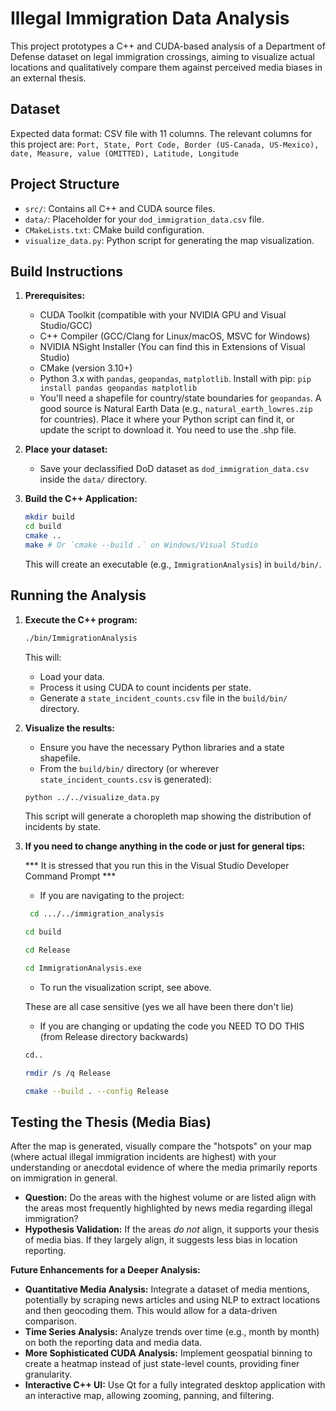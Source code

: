 # Illegal Immigration Data Analysis

This project prototypes a C++ and CUDA-based analysis of a Department of Defense dataset on legal immigration crossings, aiming to visualize actual locations and qualitatively compare them against perceived media biases in an external thesis.

## Dataset

Expected data format: CSV file with 11 columns. The relevant columns for this project are:
`Port, State, Port Code, Border (US-Canada, US-Mexico), date, Measure, value (OMITTED), Latitude, Longitude`

## Project Structure

* `src/`: Contains all C++ and CUDA source files.
* `data/`: Placeholder for your `dod_immigration_data.csv` file.
* `CMakeLists.txt`: CMake build configuration.
* `visualize_data.py`: Python script for generating the map visualization.

## Build Instructions

1.  **Prerequisites:**
    * CUDA Toolkit (compatible with your NVIDIA GPU and Visual Studio/GCC)
    * C++ Compiler (GCC/Clang for Linux/macOS, MSVC for Windows)
    * NVIDIA NSight Installer (You can find this in Extensions of Visual Studio)
    * CMake (version 3.10+)
    * Python 3.x with `pandas`, `geopandas`, `matplotlib`. Install with pip:
        `pip install pandas geopandas matplotlib`
    * You'll need a shapefile for country/state boundaries for `geopandas`. A good source is Natural Earth Data (e.g., `natural_earth_lowres.zip` for countries). Place it where your Python script can find it, or update the script to download it. You need to use the .shp file.

2.  **Place your dataset:**
    * Save your declassified DoD dataset as `dod_immigration_data.csv` inside the `data/` directory.

3.  **Build the C++ Application:**

    ```bash
    mkdir build
    cd build
    cmake ..
    make # Or `cmake --build .` on Windows/Visual Studio
    ```

    This will create an executable (e.g., `ImmigrationAnalysis`) in `build/bin/`.

## Running the Analysis

1.  **Execute the C++ program:**

    ```bash
    ./bin/ImmigrationAnalysis
    ```

    This will:
    * Load your data.
    * Process it using CUDA to count incidents per state.
    * Generate a `state_incident_counts.csv` file in the `build/bin/` directory.

2.  **Visualize the results:**
    * Ensure you have the necessary Python libraries and a state shapefile.
    * From the `build/bin/` directory (or wherever `state_incident_counts.csv` is generated):

    ```bash
    python ../../visualize_data.py
    ```
    This script will generate a choropleth map showing the distribution of incidents by state.

3. **If you need to change anything in the code or just for general tips:**

      *** It is stressed that you run this in the Visual Studio Developer Command Prompt *** 

    * If you are navigating to the project:
       
   ```bash
    cd .../../immigration_analysis
    ```
    ```bash
    cd build
    ```
    ```bash
    cd Release
    ``` 
    ```bash
    cd ImmigrationAnalysis.exe
    ```

    * To run the visualization script, see above. 

    These are all case sensitive (yes we all have been there don't lie)

    * If you are changing or updating the code you NEED TO DO THIS (from Release directory backwards)

    ```bash 
    cd..
    ```

    ```bash
    rmdir /s /q Release
    ```

    ```bash
    cmake --build . --config Release
    ```

## Testing the Thesis (Media Bias)

After the map is generated, visually compare the "hotspots" on your map (where actual illegal immigration incidents are highest) with your understanding or anecdotal evidence of where the media primarily reports on immigration in general.

* **Question:** Do the areas with the highest volume or are listed align with the areas most frequently highlighted by news media regarding illegal immigration?
* **Hypothesis Validation:** If the areas *do not* align, it supports your thesis of media bias. If they largely align, it suggests less bias in location reporting.

**Future Enhancements for a Deeper Analysis:**

* **Quantitative Media Analysis:** Integrate a dataset of media mentions, potentially by scraping news articles and using NLP to extract locations and then geocoding them. This would allow for a data-driven comparison.
* **Time Series Analysis:** Analyze trends over time (e.g., month by month) on both the reporting data and media data.
* **More Sophisticated CUDA Analysis:** Implement geospatial binning to create a heatmap instead of just state-level counts, providing finer granularity.
* **Interactive C++ UI:** Use Qt for a fully integrated desktop application with an interactive map, allowing zooming, panning, and filtering.
